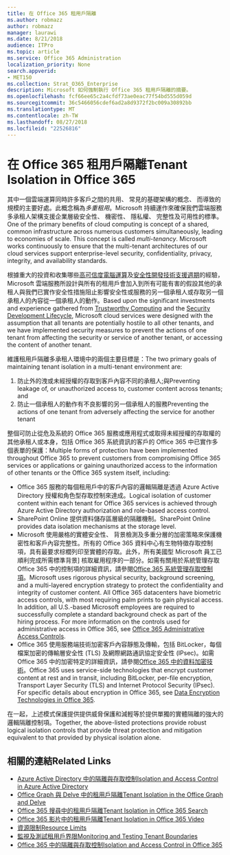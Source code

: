 ```yaml
---
title: 在 Office 365 租用戶隔離
ms.author: robmazz
author: robmazz
manager: laurawi
ms.date: 8/21/2018
audience: ITPro
ms.topic: article
ms.service: Office 365 Administration
localization_priority: None
search.appverid:
- MET150
ms.collection: Strat_O365_Enterprise
description: Microsoft 如何強制執行 Office 365 租用戶隔離的摘要。
ms.openlocfilehash: fcf66ee65c2a4cfdf73ae0eac77f54bd555d059d
ms.sourcegitcommit: 36c5466056cdef6ad2a8d9372f2bc009a30892bb
ms.translationtype: MT
ms.contentlocale: zh-TW
ms.lasthandoff: 08/27/2018
ms.locfileid: "22526816"
---
```

# <a name="tenant-isolation-in-office-365"></a><span data-ttu-id="bc0ba-103">在 Office 365 租用戶隔離</span><span class="sxs-lookup"><span data-stu-id="bc0ba-103">Tenant Isolation in Office 365</span></span>

<span data-ttu-id="bc0ba-p101">其中一個雲端運算同時許多客戶之間的共用、 常見的基礎架構的概念、 而導致的規模的主要好處。此概念稱為*多重租用*。Microsoft 持續運作來確保我們雲端服務多承租人架構支援企業層級安全性、 機密性、 隱私權、 完整性及可用性的標準。</span><span class="sxs-lookup"><span data-stu-id="bc0ba-p101">One of the primary benefits of cloud computing is concept of a shared, common infrastructure across numerous customers simultaneously, leading to economies of scale. This concept is called *multi-tenancy*. Microsoft works continuously to ensure that the multi-tenant architectures of our cloud services support enterprise-level security, confidentiality, privacy, integrity, and availability standards.</span></span>

<span data-ttu-id="bc0ba-107">根據重大的投資和收集哪些[高可信度電腦運算](https://www.microsoft.com/en-us/twc/default.aspx)及[安全性開發技術支援週期](http://www.microsoft.com/security/sdl/default.aspx)的經驗，Microsoft 雲端服務所設計與所有的租用戶會加入到所有可能有害的假設其他的承租人與我們已實作安全性措施阻止影響安全性或服務的另一個承租人或存取另一個承租人的內容從一個承租人的動作。</span><span class="sxs-lookup"><span data-stu-id="bc0ba-107">Based upon the significant investments and experience gathered from [Trustworthy Computing](https://www.microsoft.com/en-us/twc/default.aspx) and the [Security Development Lifecycle](http://www.microsoft.com/security/sdl/default.aspx), Microsoft cloud services were designed with the assumption that all tenants are potentially hostile to all other tenants, and we have implemented security measures to prevent the actions of one tenant from affecting the security or service of another tenant, or accessing the content of another tenant.</span></span>

<span data-ttu-id="bc0ba-108">維護租用戶隔離多承租人環境中的兩個主要目標是：</span><span class="sxs-lookup"><span data-stu-id="bc0ba-108">The two primary goals of maintaining tenant isolation in a multi-tenant environment are:</span></span>
1.  <span data-ttu-id="bc0ba-109">防止外的洩或未經授權的存取到客戶內容不同的承租人;與</span><span class="sxs-lookup"><span data-stu-id="bc0ba-109">Preventing leakage of, or unauthorized access to, customer content across tenants; and</span></span>
2.  <span data-ttu-id="bc0ba-110">防止一個承租人的動作有不良影響的另一個承租人的服務</span><span class="sxs-lookup"><span data-stu-id="bc0ba-110">Preventing the actions of one tenant from adversely affecting the service for another tenant</span></span>

<span data-ttu-id="bc0ba-111">整個可防止從危及系統的 Office 365 服務或應用程式或取得未經授權的存取權的其他承租人或本身，包括 Office 365 系統資訊的客戶的 Office 365 中已實作多個表單的保護：</span><span class="sxs-lookup"><span data-stu-id="bc0ba-111">Multiple forms of protection have been implemented throughout Office 365 to prevent customers from compromising Office 365 services or applications or gaining unauthorized access to the information of other tenants or the Office 365 system itself, including:</span></span>
- <span data-ttu-id="bc0ba-112">Office 365 服務的每個租用戶中的客戶內容的邏輯隔離是透過 Azure Active Directory 授權和角色型存取控制來達成。</span><span class="sxs-lookup"><span data-stu-id="bc0ba-112">Logical isolation of customer content within each tenant for Office 365 services is achieved through Azure Active Directory authorization and role-based access control.</span></span>
- <span data-ttu-id="bc0ba-113">SharePoint Online 提供資料儲存區層級的隔離機制。</span><span class="sxs-lookup"><span data-stu-id="bc0ba-113">SharePoint Online provides data isolation mechanisms at the storage level.</span></span>
- <span data-ttu-id="bc0ba-p102">Microsoft 使用嚴格的實體安全性、 背景檢測及多重分層的加密策略來保護機密性和客戶內容完整性。所有的 Office 365 資料中心有生物特徵存取控制項，具有最要求棕櫚列印至實體的存取。此外，所有美國型 Microsoft 員工已順利完成所需標準背景] 核取雇用程序的一部分。如需有關用於系統管理存取 Office 365 中的控制項的詳細資訊，請參閱[Office 365 系統管理存取控制項](office-365-administrative-access-controls-overview.md)。</span><span class="sxs-lookup"><span data-stu-id="bc0ba-p102">Microsoft uses rigorous physical security, background screening, and a multi-layered encryption strategy to protect the confidentiality and integrity of customer content. All Office 365 datacenters have biometric access controls, with most requiring palm prints to gain physical access. In addition, all U.S.-based Microsoft employees are required to successfully complete a standard background check as part of the hiring process. For more information on the controls used for administrative access in Office 365, see [Office 365 Administrative Access Controls](office-365-administrative-access-controls-overview.md).</span></span>
- <span data-ttu-id="bc0ba-p103">Office 365 使用服務端技術加密客戶內容靜態及傳輸，包括 BitLocker，每個檔案加密的傳輸層安全性 (TLS) 及網際網路通訊協定安全性 (IPsec)。如需 Office 365 中的加密特定的詳細資訊，請參閱[Office 365 中的資料加密技術](office-365-encryption-in-the-microsoft-cloud-overview.md)。</span><span class="sxs-lookup"><span data-stu-id="bc0ba-p103">Office 365 uses service-side technologies that encrypt customer content at rest and in transit, including BitLocker, per-file encryption, Transport Layer Security (TLS) and Internet Protocol Security (IPsec). For specific details about encryption in Office 365, see [Data Encryption Technologies in Office 365](office-365-encryption-in-the-microsoft-cloud-overview.md).</span></span>

<span data-ttu-id="bc0ba-120">在一起，上述模式保護提供提供威脅保護和減輕等於提供單獨的實體隔離的強大的邏輯隔離控制項。</span><span class="sxs-lookup"><span data-stu-id="bc0ba-120">Together, the above-listed protections provide robust logical isolation controls that provide threat protection and mitigation equivalent to that provided by physical isolation alone.</span></span>

## <a name="related-links"></a><span data-ttu-id="bc0ba-121">相關的連結</span><span class="sxs-lookup"><span data-stu-id="bc0ba-121">Related Links</span></span>
- [<span data-ttu-id="bc0ba-122">Azure Active Directory 中的隔離與存取控制</span><span class="sxs-lookup"><span data-stu-id="bc0ba-122">Isolation and Access Control in Azure Active Directory</span></span>](office-365-isolation-in-azure-active-directory.md)
- [<span data-ttu-id="bc0ba-123">Office Graph 與 Delve 中的租用戶隔離</span><span class="sxs-lookup"><span data-stu-id="bc0ba-123">Tenant Isolation in the Office Graph and Delve</span></span>](office-365-isolation-in-graph-and-delve.md)
- [<span data-ttu-id="bc0ba-124">Office 365 搜尋中的租用戶隔離</span><span class="sxs-lookup"><span data-stu-id="bc0ba-124">Tenant Isolation in Office 365 Search</span></span>](office-365-isolation-in-office-365-search.md)
- [<span data-ttu-id="bc0ba-125">Office 365 影片中的租用戶隔離</span><span class="sxs-lookup"><span data-stu-id="bc0ba-125">Tenant Isolation in Office 365 Video</span></span>](office-365-isolation-in-office-365-video.md)
- [<span data-ttu-id="bc0ba-126">資源限制</span><span class="sxs-lookup"><span data-stu-id="bc0ba-126">Resource Limits</span></span>](office-365-resource-limits.md)
- [<span data-ttu-id="bc0ba-127">監視及測試租用戶界限</span><span class="sxs-lookup"><span data-stu-id="bc0ba-127">Monitoring and Testing Tenant Boundaries</span></span>](office-365-monitoring-and-testing.md)
- [<span data-ttu-id="bc0ba-128">Office 365 中的隔離與存取控制</span><span class="sxs-lookup"><span data-stu-id="bc0ba-128">Isolation and Access Control in Office 365</span></span>](office-365-isolation-in-office-365.md)